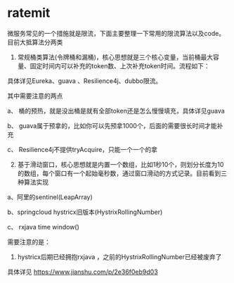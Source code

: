 # ratemit
微服务常见的一个措施就是限流，下面主要整理一下常用的限流算法以及code。目前大抵算法分两类

1. 常规桶类算法(令牌桶和漏桶)，核心思想就是三个核心变量，当前桶最大容量、固定时间内可以补充的token数、上次补充token时间。流程如下：






具体详见Eureka、guava 、Resilience4j、dubbo限流。

其中需要注意的两点

a、 桶的预热，就是没出桶是就有全部token还是怎么慢慢填充，具体详见guava 

b、 guava属于预拿的，比如你可以先预拿1000个，后面的需要很长时间才能补充

c、 Resilience4j不提供tryAcquire，只能一个一个的拿

2. 基于滑动窗口，核心思想就是内置一个数组，比如1秒10个，则划分长度为10的数组，每个窗口有一个起始毫秒数，通过窗口滑动的方式记录。目前看到三种算法实现

a、阿里的sentinel(LeapArray)




b、springcloud hystricx旧版本(HystrixRollingNumber)




c、 rxjava time  window()

需要注意的是：

1. hystricx后期已经拥抱rxjava ，之前的HystrixRollingNumber已经被废弃了


具体详见
https://www.jianshu.com/p/2e36f0eb9d03
